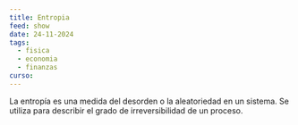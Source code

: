 ```yaml
---
title: Entropia
feed: show
date: 24-11-2024
tags:
  - fisica
  - economia
  - finanzas
curso:
---
```

La entropía es una medida del desorden o la aleatoriedad en un sistema. Se utiliza para describir el grado de irreversibilidad de un proceso.

